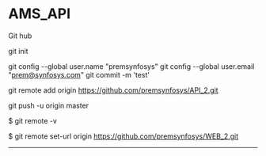 # AMS_API
Git hub
 
git init

git config --global user.name "premsynfosys"
git config --global user.email "prem@synfosys.com"
git commit -m 'test'

git remote add origin https://github.com/premsynfosys/API_2.git

git push -u origin master

$ git remote -v

$ git remote set-url origin https://github.com/premsynfosys/WEB_2.git


---------------------------------------------
